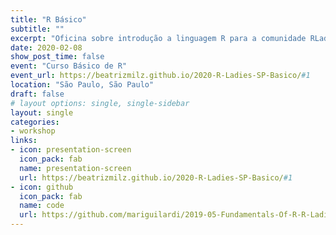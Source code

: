 ```yaml
---
title: "R Básico"
subtitle: ""
excerpt: "Oficina sobre introdução a linguagem R para a comunidade RLadies São Paulo"
date: 2020-02-08
show_post_time: false
event: "Curso Básico de R"
event_url: https://beatrizmilz.github.io/2020-R-Ladies-SP-Basico/#1
location: "São Paulo, São Paulo"
draft: false
# layout options: single, single-sidebar
layout: single
categories:
- workshop
links:
- icon: presentation-screen
  icon_pack: fab
  name: presentation-screen
  url: https://beatrizmilz.github.io/2020-R-Ladies-SP-Basico/#1
- icon: github
  icon_pack: fab
  name: code
  url: https://github.com/mariguilardi/2019-05-Fundamentals-Of-R-R-LadiesSP
---
```


